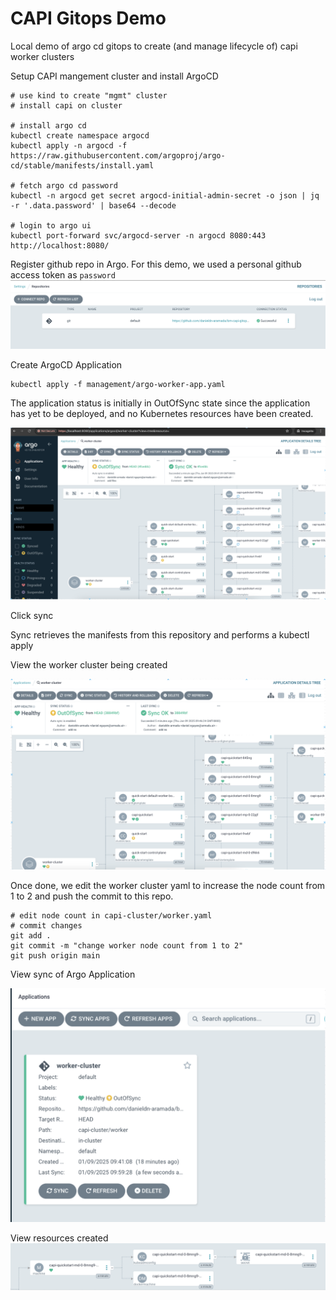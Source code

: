 # CAPI Gitops Demo

Local demo of argo cd gitops to create (and manage lifecycle of) capi worker clusters

Setup CAPI mangement cluster and install ArgoCD
```
# use kind to create "mgmt" cluster
# install capi on cluster

# install argo cd
kubectl create namespace argocd
kubectl apply -n argocd -f https://raw.githubusercontent.com/argoproj/argo-cd/stable/manifests/install.yaml

# fetch argo cd password
kubectl -n argocd get secret argocd-initial-admin-secret -o json | jq -r '.data.password' | base64 --decode

# login to argo ui 
kubectl port-forward svc/argocd-server -n argocd 8080:443
http://localhost:8080/

```
Register github repo in Argo. For this demo, we used a personal github access token as `password`
![img-0](docs/img-0.jpg)

Create ArgoCD Application
```
kubectl apply -f management/argo-worker-app.yaml
```

The application status is initially in OutOfSync state since the application has yet to be deployed, and no Kubernetes resources have been created.

![img-1](docs/img-1.jpg)

Click sync

Sync retrieves the manifests from this repository and performs a kubectl apply

View the worker cluster being created

![img-2](docs/img-2.jpg)


Once done, we edit the worker cluster yaml to increase the node count from 1 to 2 and
push the commit to this repo.

```
# edit node count in capi-cluster/worker.yaml
# commit changes
git add .
git commit -m "change worker node count from 1 to 2"
git push origin main
```

View sync of Argo Application 

![img-3](docs/img-3.jpg)

View resources created
![img-4](docs/img-4.jpg)
